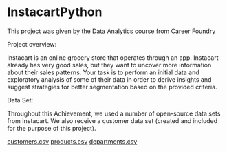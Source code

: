 # InstacartPython

This project was given by the Data Analytics course from Career Foundry

Project overview:

Instacart is an online grocery store that operates through an app. Instacart already has very good sales, but they want to uncover more information about their sales patterns. Your task is to perform an initial data and exploratory analysis of some of their data in order to derive insights and suggest strategies for better segmentation based on the provided criteria.

Data Set:

Throughout this Achievement, we used a number of open-source data sets from Instacart. We also receive a customer data set (created and included for the purpose of this project).

[customers.csv](https://github.com/Alexal09/InstacartPython/files/9794795/customers.csv)
[products.csv](https://github.com/Alexal09/InstacartPython/files/9794800/products.csv)
[departments.csv](https://github.com/Alexal09/InstacartPython/files/9794802/departments.csv)
